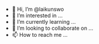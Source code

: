 - 👋 Hi, I’m @laikunswo
- 👀 I’m interested in ...
- 🌱 I’m currently learning ...
- 💞️ I’m looking to collaborate on ...
- 📫 How to reach me ...

<!---
laikunswo/laikunswo is a ✨ special ✨ repository because its `README.md` (this file) appears on your GitHub profile.
You can click the Preview link to take a look at your changes.
--->
